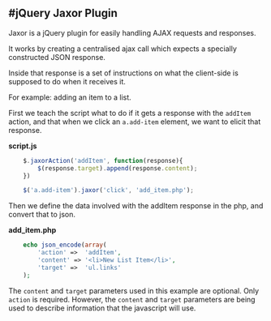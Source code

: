 #jQuery Jaxor Plugin
-----

Jaxor is a jQuery plugin for easily handling AJAX requests and responses.

It works by creating a centralised ajax call which expects a specially constructed JSON response.

Inside that response is a set of instructions on what the client-side is supposed to do when it receives it.

For example: adding an item to a list.

First we teach the script what to do if it gets a response with the `addItem` action, and that when we click an `a.add-item` element, we want to elicit that response.

**script.js**
```javascript
	$.jaxorAction('addItem', function(response){
		$(response.target).append(response.content);
	})

	$('a.add-item').jaxor('click', 'add_item.php');
```

Then we define the data involved with the addItem response in the php, and convert that to json.

**add_item.php**
```php
	echo json_encode(array(
		'action' =>  'addItem',
		'content' => '<li>New List Item</li>',
		'target' =>  'ul.links'
	);
```

The `content` and `target` parameters used in this example are optional. Only `action` is required.
However, the `content` and `target` parameters are being used to describe information that the javascript will use.